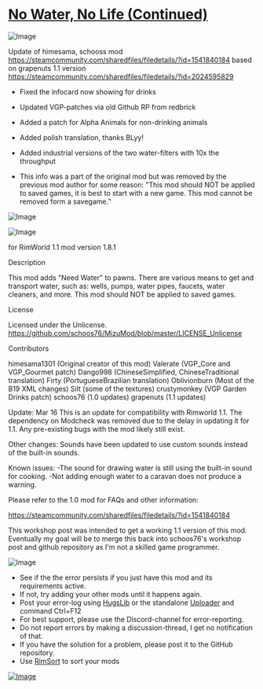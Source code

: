 # [No Water, No Life (Continued)](https://steamcommunity.com/sharedfiles/filedetails/?id=2387857358)

![Image](https://i.imgur.com/buuPQel.png)

Update of himesama, schooss mod
https://steamcommunity.com/sharedfiles/filedetails/?id=1541840184
based on grapenuts 1.1 version
https://steamcommunity.com/sharedfiles/filedetails/?id=2024595829

- Fixed the infocard now showing for drinks
- Updated VGP-patches via old Github RP from redbrick
- Added a patch for Alpha Animals for non-drinking animals
- Added polish translation, thanks BLyy!
- Added industrial versions of the two water-filters with 10x the throughput

- This info was a part of the original mod but was removed by the previous mod author for some reason: ”This mod should NOT be applied to saved games, it is best to start with a new game. This mod cannot be removed form a savegame.”

![Image](https://i.imgur.com/pufA0kM.png)
	
![Image](https://i.imgur.com/Z4GOv8H.png)

for RimWorld 1.1
mod version 1.8.1

Description

This mod adds "Need Water" to pawns. There are various means to get and transport water, such as: wells, pumps, water pipes, faucets, water cleaners, and more.
This mod should NOT be applied to saved games.

License

Licensed under the Unlicense. 
https://github.com/schoos76/MizuMod/blob/master/LICENSE_Unlicense

Contributors

himesama1301 (Original creator of this mod)
Valerate (VGP_Core and VGP_Gourmet patch)
Dango998 (ChineseSimplified, ChineseTraditional translation)
Firty (PortugueseBrazilian translation)
Oblivionburn (Most of the B19 XML changes)
Silt (some of the textures)
crustymonkey (VGP Garden Drinks patch)
schoos76 (1.0 updates)
grapenuts (1.1 updates)


Update: Mar 16
This is an update for compatibility with Rimworld 1.1. The dependency on Modcheck was removed due to the delay in updating it for 1.1. Any pre-existing bugs with the mod likely still exist.

Other changes: Sounds have been updated to use custom sounds instead of the built-in sounds.

Known issues: 
-The sound for drawing water is still using the built-in sound for cooking.
-Not adding enough water to a caravan does not produce a warning.

Please refer to the 1.0 mod for FAQs and other information:

https://steamcommunity.com/sharedfiles/filedetails/?id=1541840184

This workshop post was intended to get a working 1.1 version of this mod. Eventually my goal will be to merge this back into schoos76's workshop post and github repository as I'm not a skilled game programmer.

![Image](https://i.imgur.com/PwoNOj4.png)



-  See if the the error persists if you just have this mod and its requirements active.
-  If not, try adding your other mods until it happens again.
-  Post your error-log using [HugsLib](https://steamcommunity.com/workshop/filedetails/?id=818773962) or the standalone [Uploader](https://steamcommunity.com/sharedfiles/filedetails/?id=2873415404) and command Ctrl+F12
-  For best support, please use the Discord-channel for error-reporting.
-  Do not report errors by making a discussion-thread, I get no notification of that.
-  If you have the solution for a problem, please post it to the GitHub repository.
-  Use [RimSort](https://github.com/RimSort/RimSort/releases/latest) to sort your mods



[![Image](https://img.shields.io/github/v/release/emipa606/NoWaterNoLife?label=latest%20version&style=plastic&color=9f1111&labelColor=black)](https://steamcommunity.com/sharedfiles/filedetails/changelog/2387857358)
